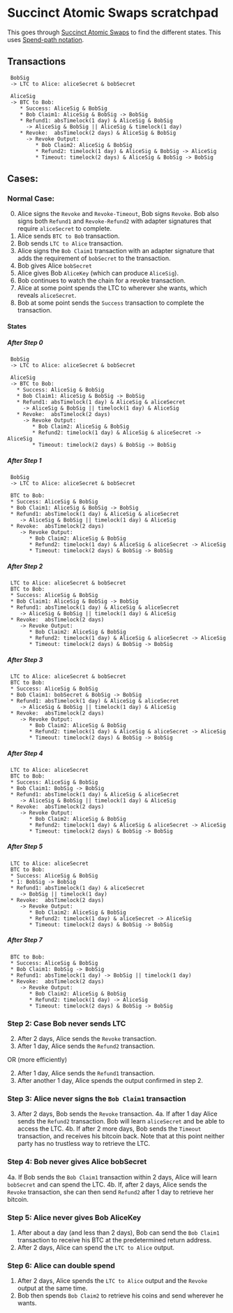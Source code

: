 # Succinct Atomic Swaps scratchpad

This goes through [Succinct Atomic Swaps](https://gist.github.com/RubenSomsen/8853a66a64825716f51b409be528355f#file-succinctatomicswap-svg) to find the different states. This uses [Spend-path notation](https://github.com/fresheneesz/bip-efficient-bitcoin-vaults/blob/main/notation.md).

## Transactions

```
 BobSig 
 -> LTC to Alice: aliceSecret & bobSecret
 
 AliceSig
 -> BTC to Bob: 
    * Success: AliceSig & BobSig
    * Bob Claim1: AliceSig & BobSig -> BobSig
    * Refund1: absTimelock(1 day) & AliceSig & BobSig
      -> AliceSig & BobSig || AliceSig & timelock(1 day)
    * Revoke:  absTimelock(2 days) & AliceSig & BobSig
      -> Revoke Output:
         * Bob Claim2: AliceSig & BobSig
         * Refund2: timelock(1 day) & AliceSig & BobSig -> AliceSig
         * Timeout: timelock(2 days) & AliceSig & BobSig -> BobSig
```

## Cases:

### Normal Case:

0. Alice signs the `Revoke` and `Revoke-Timeout`, Bob signs `Revoke`. Bob also signs both `Refund1` and `Revoke-Refund2` with adapter signatures that require `aliceSecret` to complete.
1. Alice sends `BTC to Bob` transaction.
2. Bob sends `LTC to Alice` transaction.
3. Alice signs the `Bob Claim1` transaction with an adapter signature that adds the requirement of `bobSecret` to the transaction.
4. Bob gives Alice `bobSecret`
5. Alice gives Bob `AliceKey` (which can produce `AliceSig`).
6. Bob continues to watch the chain for a revoke transaction.
7. Alice at some point spends the LTC to wherever she wants, which reveals `aliceSecret`.
8. Bob at some point sends the `Success` transaction to complete the transaction. 

#### States

##### After Step 0

```
 BobSig
 -> LTC to Alice: aliceSecret & bobSecret
 
 AliceSig
 -> BTC to Bob: 
   * Success: AliceSig & BobSig
   * Bob Claim1: AliceSig & BobSig -> BobSig
   * Refund1: absTimelock(1 day) & AliceSig & aliceSecret
     -> AliceSig & BobSig || timelock(1 day) & AliceSig
   * Revoke:  absTimelock(2 days)
     -> Revoke Output:
        * Bob Claim2: AliceSig & BobSig
        * Refund2: timelock(1 day) & AliceSig & aliceSecret -> AliceSig
        * Timeout: timelock(2 days) & BobSig -> BobSig
```

##### After Step 1

```
 BobSig
 -> LTC to Alice: aliceSecret & bobSecret

 BTC to Bob: 
 * Success: AliceSig & BobSig
 * Bob Claim1: AliceSig & BobSig -> BobSig
 * Refund1: absTimelock(1 day) & AliceSig & aliceSecret
    -> AliceSig & BobSig || timelock(1 day) & AliceSig
 * Revoke:  absTimelock(2 days)
    -> Revoke Output:
       * Bob Claim2: AliceSig & BobSig
       * Refund2: timelock(1 day) & AliceSig & aliceSecret -> AliceSig
       * Timeout: timelock(2 days) & BobSig -> BobSig
```

##### After Step 2

```
 LTC to Alice: aliceSecret & bobSecret
 BTC to Bob: 
 * Success: AliceSig & BobSig
 * Bob Claim1: AliceSig & BobSig -> BobSig
 * Refund1: absTimelock(1 day) & AliceSig & aliceSecret
    -> AliceSig & BobSig || timelock(1 day) & AliceSig
 * Revoke:  absTimelock(2 days)
    -> Revoke Output:
       * Bob Claim2: AliceSig & BobSig
       * Refund2: timelock(1 day) & AliceSig & aliceSecret -> AliceSig
       * Timeout: timelock(2 days) & BobSig -> BobSig
```

##### After Step 3

```
 LTC to Alice: aliceSecret & bobSecret
 BTC to Bob: 
 * Success: AliceSig & BobSig
 * Bob Claim1: bobSecret & BobSig -> BobSig
 * Refund1: absTimelock(1 day) & AliceSig & aliceSecret
    -> AliceSig & BobSig || timelock(1 day) & AliceSig
 * Revoke:  absTimelock(2 days)
    -> Revoke Output:
       * Bob Claim2: AliceSig & BobSig
       * Refund2: timelock(1 day) & AliceSig & aliceSecret -> AliceSig
       * Timeout: timelock(2 days) & BobSig -> BobSig
```

##### After Step 4

```
 LTC to Alice: aliceSecret
 BTC to Bob: 
 * Success: AliceSig & BobSig
 * Bob Claim1: BobSig -> BobSig
 * Refund1: absTimelock(1 day) & AliceSig & aliceSecret
    -> AliceSig & BobSig || timelock(1 day) & AliceSig
 * Revoke:  absTimelock(2 days)
    -> Revoke Output:
       * Bob Claim2: AliceSig & BobSig
       * Refund2: timelock(1 day) & AliceSig & aliceSecret -> AliceSig
       * Timeout: timelock(2 days) & BobSig -> BobSig
```

##### After Step 5

```
 LTC to Alice: aliceSecret
 BTC to Bob: 
 * Success: AliceSig & BobSig
 * 1: BobSig -> BobSig
 * Refund1: absTimelock(1 day) & aliceSecret
    -> BobSig || timelock(1 day)
 * Revoke:  absTimelock(2 days)
    -> Revoke Output:
       * Bob Claim2: AliceSig & BobSig
       * Refund2: timelock(1 day) & aliceSecret -> AliceSig
       * Timeout: timelock(2 days) & BobSig -> BobSig
```

##### After Step 7

```
 BTC to Bob: 
 * Success: AliceSig & BobSig
 * Bob Claim1: BobSig -> BobSig
 * Refund1: absTimelock(1 day) -> BobSig || timelock(1 day)
 * Revoke:  absTimelock(2 days)
    -> Revoke Output:
       * Bob Claim2: AliceSig & BobSig
       * Refund2: timelock(1 day) -> AliceSig
       * Timeout: timelock(2 days) & BobSig -> BobSig
```

### Step 2: Case Bob never sends LTC

2. After 2 days, Alice sends the `Revoke` transaction.
3. After 1 day, Alice sends the `Refund2` transaction.

OR (more efficiently)

2. After 1 day, Alice sends the `Refund1` transaction.
3. After another 1 day, Alice spends the output confirmed in step 2.

### Step 3: Alice never signs the `Bob Claim1` transaction

3. After 2 days, Bob sends the `Revoke` transaction.
4a. If after 1 day Alice sends the `Refund2` transaction. Bob will learn `aliceSecret` and be able to access the LTC.
4b. If after 2 more days, Bob sends the `Timeout` transaction, and receives his bitcoin back. Note that at this point neither party has no trustless way to retrieve the LTC.

### Step 4: Bob never gives Alice bobSecret

4a. If Bob sends the `Bob Claim1` transaction within 2 days, Alice will learn `bobSecret` and can spend the LTC.
4b. If, after 2 days, Alice sends the `Revoke` transaction, she can then send `Refund2` after 1 day to retrieve her bitcoin.

### Step 5: Alice never gives Bob AliceKey

1. After about a day (and less than 2 days), Bob can send the `Bob Claim1` transaction to receive his BTC at the predetermined return address.
2. After 2 days, Alice can spend the `LTC to Alice` output.

### Step 6: Alice can double spend

1. After 2 days, Alice spends the `LTC to Alice` output and the `Revoke` output at the same time.
2. Bob then spends `Bob Claim2` to retrieve his coins and send wherever he wants.

